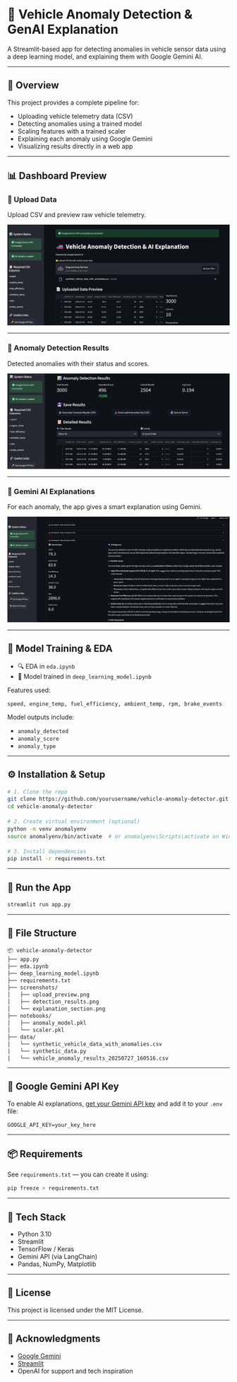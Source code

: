 # 🚗 Vehicle Anomaly Detection & GenAI Explanation

A Streamlit-based app for detecting anomalies in vehicle sensor data using a deep learning model, and explaining them with Google Gemini AI.

---

## 📌 Overview

This project provides a complete pipeline for:

- Uploading vehicle telemetry data (CSV)
- Detecting anomalies using a trained model
- Scaling features with a trained scaler
- Explaining each anomaly using Google Gemini
- Visualizing results directly in a web app

---

## 📊 Dashboard Preview

### 🔸 Upload Data

Upload CSV and preview raw vehicle telemetry.

![Upload Preview](output_pics/upload_preview.png)

---

### 🔸 Anomaly Detection Results

Detected anomalies with their status and scores.

![Detection Results](output_pics/detection_results.png)

---

### 🔸 Gemini AI Explanations

For each anomaly, the app gives a smart explanation using Gemini.

![Explanation Section](output_pics/explanation_section.png)

---

## 🧪 Model Training & EDA

- 🔍 EDA in `eda.ipynb`  
- 🧠 Model trained in `deep_learning_model.ipynb`

Features used:

```
speed, engine_temp, fuel_efficiency, ambient_temp, rpm, brake_events
```

Model outputs include:

- `anomaly_detected`
- `anomaly_score`
- `anomaly_type`

---

## ⚙️ Installation & Setup

```bash
# 1. Clone the repo
git clone https://github.com/yourusername/vehicle-anomaly-detector.git
cd vehicle-anomaly-detector

# 2. Create virtual environment (optional)
python -m venv anomalyenv
source anomalyenv/bin/activate  # or anomalyenv\Scripts\activate on Windows

# 3. Install dependencies
pip install -r requirements.txt
```

---

## 🚀 Run the App

```bash
streamlit run app.py
```

---

## 📁 File Structure

```
📦 vehicle-anomaly-detector
├── app.py
├── eda.ipynb
├── deep_learning_model.ipynb
├── requirements.txt
├── screenshots/
│   ├── upload_preview.png
│   ├── detection_results.png
│   └── explanation_section.png
├── notebooks/
│   ├── anomaly_model.pkl
│   └── scaler.pkl
├── data/
│   └── synthetic_vehicle_data_with_anomalies.csv
|   └── synthetic_data.py
|   └── vehicle_anomaly_results_20250727_160516.csv
```

---

## 🔐 Google Gemini API Key

To enable AI explanations, [get your Gemini API key](https://makersuite.google.com/) and add it to your `.env` file:

```
GOOGLE_API_KEY=your_key_here
```

---

## 📦 Requirements

See `requirements.txt` — you can create it using:

```bash
pip freeze > requirements.txt
```

---

## 🧰 Tech Stack

- Python 3.10
- Streamlit
- TensorFlow / Keras
- Gemini API (via LangChain)
- Pandas, NumPy, Matplotlib

---

## 📄 License

This project is licensed under the MIT License.

---

## 🙌 Acknowledgments

- [Google Gemini](https://deepmind.google)
- [Streamlit](https://streamlit.io/)
- OpenAI for support and tech inspiration
